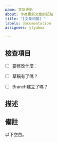 ```yaml
---
name: 文章更新	
about: 作為更新文章的起點
title: "[文章相關] "
labels: documentation
assignees: ytyubox

---
```


## 檢查項目
- [ ] 要修改什麼： <!-- 1️⃣ 大綱 / 主題 / 筆記 2️⃣ 文章修改 3️⃣ 增加新文章 -->
- [ ] 草稿有了嗎？
- [ ] Branch建立了嗎？


## 描述
<!-- 大致上描述要怎麼編寫草稿。 -->

## 備註

<!-- 可以放referance，預備圖檔，筆記等等。-->

以下空白。
